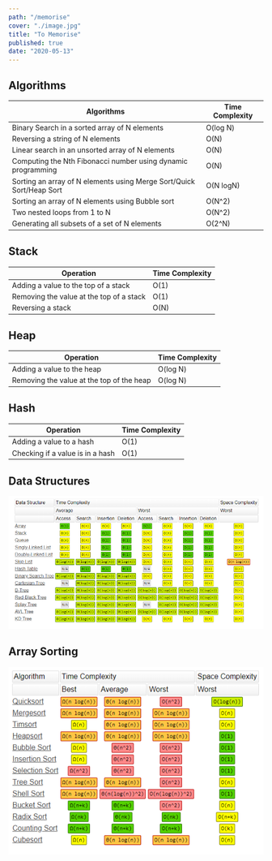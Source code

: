 ```yaml
---
path: "/memorise"
cover: "./image.jpg"
title: "To Memorise"
published: true
date: "2020-05-13"
---
```


## Algorithms 
| Algorithms                                                           | Time Complexity |
|----------------------------------------------------------------------|-----------------|
| Binary Search in a sorted array of N elements                        | O(log N)        |
| Reversing a string of N elements                                     | O(N)            |
| Linear search in an unsorted array of N elements                     | O(N)            |
| Computing the Nth Fibonacci number using dynamic programming         | O(N)            |
| Sorting an array of N elements using Merge Sort/Quick Sort/Heap Sort | O(N logN)       |
| Sorting an array of N elements using Bubble sort                     | O(N^2)          |
| Two nested loops from 1 to N                                         | O(N^2)          |
| Generating all subsets of a set of N elements                        | O(2^N)          |


## Stack
| Operation                                | Time Complexity |
|------------------------------------------|-----------------|
| Adding a value to the top of a stack     | O(1)            |
| Removing the value at the top of a stack | O(1)            |
| Reversing a stack                        | O(N)            |

## Heap
| Operation                                 | Time Complexity |
|-------------------------------------------|-----------------|
| Adding a value to the heap                | O(log N)        |
| Removing the value at the top of the heap | O(log N)        |

## Hash
| Operation                        | Time Complexity |
|----------------------------------|-----------------|
| Adding a value to a hash         | O(1)            |
| Checking if a value is in a hash | O(1)            |

## Data Structures
![img](DataStructures.PNG)

## Array Sorting
![Sorting](Sorting.PNG)
